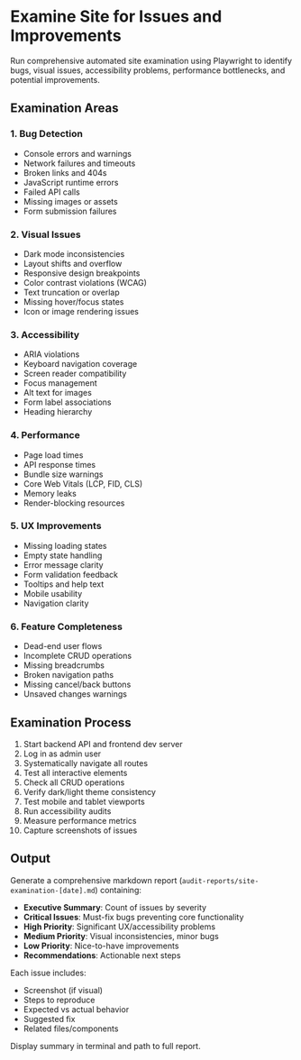 # Examine Site for Issues and Improvements

Run comprehensive automated site examination using Playwright to identify bugs, visual issues, accessibility problems, performance bottlenecks, and potential improvements.

## Examination Areas

### 1. Bug Detection
- Console errors and warnings
- Network failures and timeouts
- Broken links and 404s
- JavaScript runtime errors
- Failed API calls
- Missing images or assets
- Form submission failures

### 2. Visual Issues
- Dark mode inconsistencies
- Layout shifts and overflow
- Responsive design breakpoints
- Color contrast violations (WCAG)
- Text truncation or overlap
- Missing hover/focus states
- Icon or image rendering issues

### 3. Accessibility
- ARIA violations
- Keyboard navigation coverage
- Screen reader compatibility
- Focus management
- Alt text for images
- Form label associations
- Heading hierarchy

### 4. Performance
- Page load times
- API response times
- Bundle size warnings
- Core Web Vitals (LCP, FID, CLS)
- Memory leaks
- Render-blocking resources

### 5. UX Improvements
- Missing loading states
- Empty state handling
- Error message clarity
- Form validation feedback
- Tooltips and help text
- Mobile usability
- Navigation clarity

### 6. Feature Completeness
- Dead-end user flows
- Incomplete CRUD operations
- Missing breadcrumbs
- Broken navigation paths
- Missing cancel/back buttons
- Unsaved changes warnings

## Examination Process

1. Start backend API and frontend dev server
2. Log in as admin user
3. Systematically navigate all routes
4. Test all interactive elements
5. Check all CRUD operations
6. Verify dark/light theme consistency
7. Test mobile and tablet viewports
8. Run accessibility audits
9. Measure performance metrics
10. Capture screenshots of issues

## Output

Generate a comprehensive markdown report (`audit-reports/site-examination-[date].md`) containing:

- **Executive Summary**: Count of issues by severity
- **Critical Issues**: Must-fix bugs preventing core functionality
- **High Priority**: Significant UX/accessibility problems
- **Medium Priority**: Visual inconsistencies, minor bugs
- **Low Priority**: Nice-to-have improvements
- **Recommendations**: Actionable next steps

Each issue includes:
- Screenshot (if visual)
- Steps to reproduce
- Expected vs actual behavior
- Suggested fix
- Related files/components

Display summary in terminal and path to full report.
